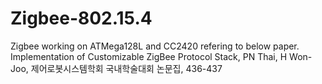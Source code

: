 # Zigbee-802.15.4
Zigbee working on ATMega128L and CC2420 refering to below paper.
  Implementation of Customizable ZigBee Protocol Stack, PN Thai, H Won-Joo, 제어로봇시스템학회 국내학술대회 논문집, 436-437



